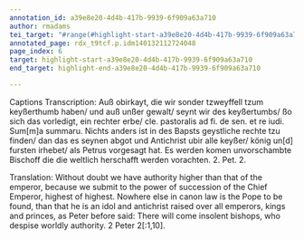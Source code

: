 ```yaml
---
annotation_id: a39e8e20-4d4b-417b-9939-6f909a63a710
author: rmadams
tei_target: "#range(#highlight-start-a39e8e20-4d4b-417b-9939-6f909a63a710, #highlight-end-a39e8e20-4d4b-417b-9939-6f909a63a710)"
annotated_page: rdx_t9tcf.p.idm140132112724048
page_index: 6
target: highlight-start-a39e8e20-4d4b-417b-9939-6f909a63a710
end_target: highlight-end-a39e8e20-4d4b-417b-9939-6f909a63a710

---
```

Captions
Transcription: Auß obirkayt, die wir sonder tzweyffell tzum keyßerthumb haben/
und auß unßer gewalt/ seynt wir des keyßertumbs/ ßo sich das
vorledigt, ein rechter erbe/ cle. pastoralis ad fi. de sen. et re iudi.
Sum[m]a summaru. Nichts anders ist in des Bapsts geystliche rechte
tzu finden/ dan das es seynen abgot und Antichrist ubir alle keyßer/
könig un[d] fursten irhebet/ als Petrus vorgesagt hat. Es werden
komen unvorschambte Bischoff die die weltlich herschafft werden
vorachten. 2. Pet. 2.

Translation: Without doubt we have authority higher than that of the emperor, because
we submit to the power of succession of the Chief Emperor, highest of
highest. Nowhere else in canon law is the Pope to be found, than that he is
an idol and antichrist raised over all emperors, kings and princes, as Peter
before said: There will come insolent bishops, who despise worldly
authority. 2 Peter 2[:1,10].
